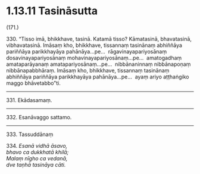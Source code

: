 

# 1.13.11 Tasināsutta




(171.)

330\. “Tisso imā, bhikkhave, tasinā. Katamā tisso? Kāmatasinā, bhavatasinā, vibhavatasinā. Imāsaṃ kho, bhikkhave, tissannaṃ tasinānaṃ abhiññāya pariññāya parikkhayāya pahānāya…pe…  rāgavinayapariyosānaṃ dosavinayapariyosānaṃ mohavinayapariyosānaṃ…pe…  amatogadhaṃ amataparāyanaṃ amatapariyosānaṃ…pe…  nibbānaninnaṃ nibbānapoṇaṃ nibbānapabbhāraṃ. Imāsaṃ kho, bhikkhave, tissannaṃ tasinānaṃ abhiññāya pariññāya parikkhayāya pahānāya…pe…  ayaṃ ariyo aṭṭhaṅgiko maggo bhāvetabbo”ti.

---

331\. Ekādasamaṃ.



---

332\. Esanāvaggo sattamo.



---

333\. Tassuddānaṃ



334\. _Esanā vidhā āsavo,_  
_bhavo ca dukkhatā khilā;_  
_Malaṃ nīgho ca vedanā,_  
_dve taṇhā tasināya cāti._  




